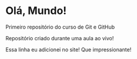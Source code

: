 # Olá, Mundo!
 Primeiro repositório do curso de Git e GitHub

Repositório criado durante uma aula ao vivo!

Essa linha eu  adicionei no site! Que impressionante!
